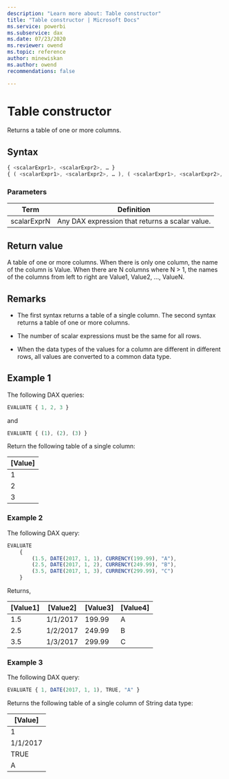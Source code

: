 ```yaml
---
description: "Learn more about: Table constructor"
title: "Table constructor | Microsoft Docs"
ms.service: powerbi 
ms.subservice: dax 
ms.date: 07/23/2020
ms.reviewer: owend
ms.topic: reference
author: minewiskan
ms.author: owend 
recommendations: false

---
```

# Table constructor

Returns a table of one or more columns.
  
## Syntax  
  
```js
{ <scalarExpr1>, <scalarExpr2>, … } 
{ ( <scalarExpr1>, <scalarExpr2>, … ), ( <scalarExpr1>, <scalarExpr2>, … ), … }
```
  
### Parameters  
  
|Term|Definition|  
|--------|--------------|  
|scalarExprN|Any DAX expression that returns a scalar value.|  
  
## Return value

A table of one or more columns. When there is only one column, the name of the column is Value. When there are N columns where N > 1, the names of the columns from left to right are Value1, Value2, …, ValueN.
  
## Remarks

- The first syntax returns a table of a single column. The second syntax returns a table of one or more columns.

- The number of scalar expressions must be the same for all rows.

- When the data types of the values for a column are different in different rows, all values are converted to a common data type.

## Example 1

The following DAX queries:

```js
EVALUATE { 1, 2, 3 }
```

and

```js
EVALUATE { (1), (2), (3) }
```

Return the following table of a single column:

|[Value]  |
|---------|
|1     |
|2     |
|3     |

### Example 2

The following DAX query:

```js
EVALUATE
    {
        (1.5, DATE(2017, 1, 1), CURRENCY(199.99), "A"),
        (2.5, DATE(2017, 1, 2), CURRENCY(249.99), "B"),
        (3.5, DATE(2017, 1, 3), CURRENCY(299.99), "C")
    }
```

Returns,

[Value1]  |[Value2]  |[Value3]  |[Value4]  
---------|---------|---------|---------
1.5    |    1/1/2017     |   199.99      |     A
2.5     |   1/2/2017      |    249.99     |         B
3.5     |   1/3/2017      |    299.99     |         C

### Example 3

The following DAX query:

```js
EVALUATE { 1, DATE(2017, 1, 1), TRUE, "A" }
```

Returns the following table of a single column of String data type:

|[Value]  |
|---------|
|1     |
|1/1/2017     |
|TRUE    |
|A  |
